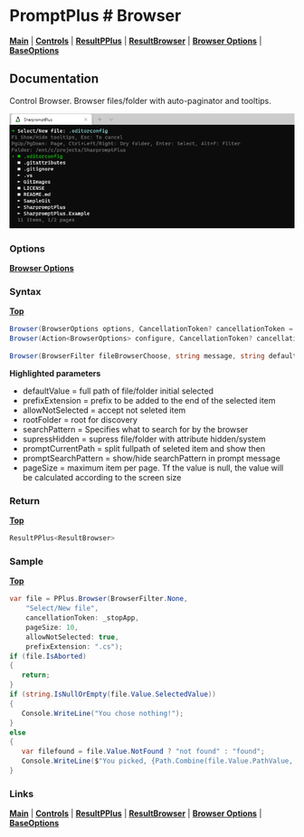# PromptPlus # Browser
[**Main**](index.md#help) | 
[**Controls**](index.md#apis) |
[**ResultPPlus**](resultpplus) |
[**ResultBrowser**](resultbrowser) |
[**Browser Options**](browseroptions) |
[**BaseOptions**](baseoptions)

## Documentation
Control Browser. Browser files/folder with auto-paginator and tooltips.

![](./images/Browser.gif)

### Options

[**Browser Options**](browseroptions)

### Syntax
[**Top**](#promptplus--browser)

```csharp
Browser(BrowserOptions options, CancellationToken? cancellationToken = null)
Browser(Action<BrowserOptions> configure, CancellationToken? cancellationToken = null)
```

```csharp
Browser(BrowserFilter fileBrowserChoose, string message, string defaultValue = null, string prefixExtension = null, bool allowNotSelected = false, string rootFolder = null, string searchPattern = null, int? pageSize = null, bool supressHidden = true, bool promptCurrentPath = true, bool promptSearchPattern = true, CancellationToken? cancellationToken = null)
```

**Highlighted parameters**
- defaultValue = full path of file/folder initial selected
- prefixExtension = prefix to be added to the end of the selected item
- allowNotSelected = accept not seleted item
- rootFolder = root for discovery
- searchPattern = Specifies what to search for by the browser
- supressHidden = supress file/folder with attribute hidden/system
- promptCurrentPath = split fullpath of seleted item and show then
- promptSearchPattern = show/hide searchPattern in prompt message
- pageSize = maximum item per page. Tf the value is null, the value will be calculated according to the screen size 

### Return
[**Top**](#promptplus--browser)

```csharp
ResultPPlus<ResultBrowser>
```

### Sample
[**Top**](#promptplus--browser)

```csharp
var file = PPlus.Browser(BrowserFilter.None, 
    "Select/New file", 
    cancellationToken: _stopApp, 
    pageSize: 10, 
    allowNotSelected: true,
    prefixExtension: ".cs");
if (file.IsAborted)
{
   return;
}
if (string.IsNullOrEmpty(file.Value.SelectedValue))
{
   Console.WriteLine("You chose nothing!");
}
else
{
   var filefound = file.Value.NotFound ? "not found" : "found";
   Console.WriteLine($"You picked, {Path.Combine(file.Value.PathValue, file.Value.SelectedValue)} and {filefound}");
}
```

### Links
[**Main**](index.md#help) | 
[**Controls**](index.md#apis) |
[**ResultPPlus**](resultpplus) |
[**ResultBrowser**](resultbrowser) |
[**Browser Options**](browseroptions) |
[**BaseOptions**](baseoptions)
